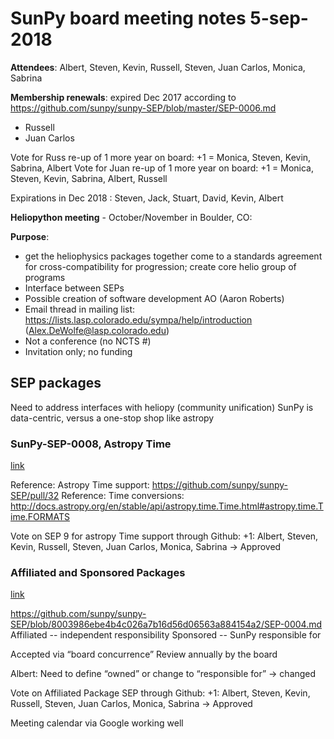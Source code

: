 # SunPy board meeting notes 5-sep-2018

**Attendees**: Albert, Steven, Kevin, Russell, Steven, Juan Carlos, Monica, Sabrina

**Membership renewals**:
expired Dec 2017 according to <https://github.com/sunpy/sunpy-SEP/blob/master/SEP-0006.md>

* Russell
* Juan Carlos

Vote for Russ re-up of 1 more year on board:
+1 = Monica, Steven, Kevin, Sabrina, Albert
Vote for Juan re-up of 1 more year on board:
+1 = Monica, Steven, Kevin, Sabrina, Albert, Russell

Expirations in Dec 2018 : Steven, Jack, Stuart, David, Kevin, Albert

**Heliopython meeting** - October/November in Boulder, CO:

**Purpose**:

* get the heliophysics packages together come to a standards agreement for cross-compatibility for progression; create core helio group of programs
* Interface between SEPs
* Possible creation of software development AO (Aaron Roberts)
* Email thread in mailing list:  <https://lists.lasp.colorado.edu/sympa/help/introduction> (Alex.DeWolfe@lasp.colorado.edu)
* Not a conference (no NCTS #)
* Invitation only; no funding

## SEP packages

Need to address interfaces with heliopy (community unification)
SunPy is data-centric, versus a one-stop shop like astropy

### SunPy-SEP-0008, Astropy Time

[link](https://github.com/sunpy/sunpy-SEP/blob/c4d2abcdfece4feb7ccaf314c81012a559c979df/SEP-0009.md)

Reference: Astropy Time support:  <https://github.com/sunpy/sunpy-SEP/pull/32>
Reference: Time conversions:  <http://docs.astropy.org/en/stable/api/astropy.time.Time.html#astropy.time.Time.FORMATS>

Vote on SEP 9 for astropy Time support through Github:
+1: Albert, Steven, Kevin, Russell, Steven, Juan Carlos, Monica, Sabrina
→ Approved

### Affiliated and Sponsored Packages

[link](https://github.com/sunpy/sunpy-SEP/pull/34)

<https://github.com/sunpy/sunpy-SEP/blob/8003986ebe4b4c026a7b16d56d06563a884154a2/SEP-0004.md>
Affiliated -- independent responsibility
Sponsored -- SunPy responsible for

Accepted via “board concurrence”
Review annually by the board

Albert:  Need to define “owned” or change to “responsible for”
→ changed

Vote on Affiliated Package SEP through Github:
+1: Albert, Steven, Kevin, Russell, Steven, Juan Carlos, Monica, Sabrina
→ Approved

Meeting calendar via Google working well
